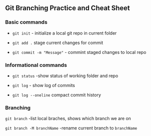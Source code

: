 ## Git Branching Practice and Cheat Sheet

### Basic commands

* `git init` - initialize a local git repo in current folder

* `git add .` stage current changes for commit

* `git commit -m "Message"` - commint staged changes to local repo


### Informational commands

* `git status` -show status of working folder and repo

* `git log` - show log of commits

* `git log --oneline` compact commit history

### Branching
`git branch` -list local braches, shows which branch we are on

`git branch -M branchName` -rename current branch to `branchName`
